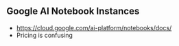 ## Google AI Notebook Instances
* https://cloud.google.com/ai-platform/notebooks/docs/
* Pricing is confusing